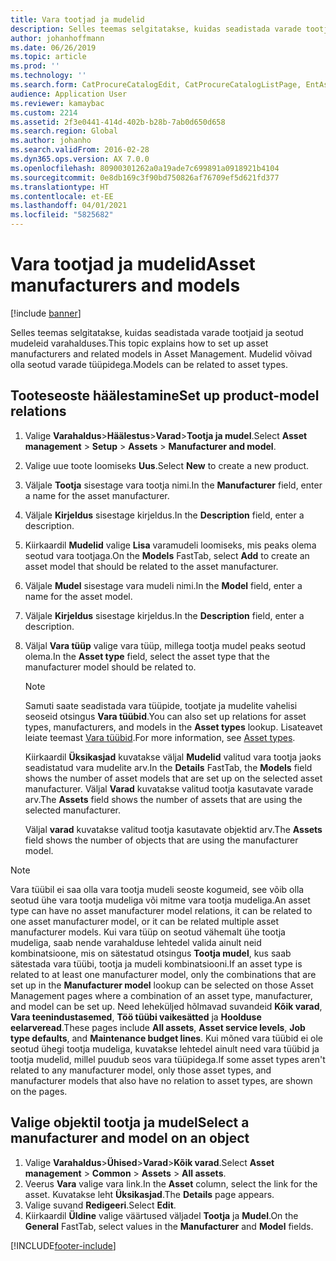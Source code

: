 ```yaml
---
title: Vara tootjad ja mudelid
description: Selles teemas selgitatakse, kuidas seadistada varade tootjaid ja seotud mudeleid varahalduses.
author: johanhoffmann
ms.date: 06/26/2019
ms.topic: article
ms.prod: ''
ms.technology: ''
ms.search.form: CatProcureCatalogEdit, CatProcureCatalogListPage, EntAssetProductLookup, EntAssetModelLookup, EntAssetProduct
audience: Application User
ms.reviewer: kamaybac
ms.custom: 2214
ms.assetid: 2f3e0441-414d-402b-b28b-7ab0d650d658
ms.search.region: Global
ms.author: johanho
ms.search.validFrom: 2016-02-28
ms.dyn365.ops.version: AX 7.0.0
ms.openlocfilehash: 80900301262a0a19ade7c699891a0918921b4104
ms.sourcegitcommit: 0e8db169c3f90bd750826af76709ef5d621fd377
ms.translationtype: HT
ms.contentlocale: et-EE
ms.lasthandoff: 04/01/2021
ms.locfileid: "5825682"
---
```

# <a name="asset-manufacturers-and-models"></a><span data-ttu-id="5e1f6-103">Vara tootjad ja mudelid</span><span class="sxs-lookup"><span data-stu-id="5e1f6-103">Asset manufacturers and models</span></span>

[!include [banner](../../includes/banner.md)]

 

<span data-ttu-id="5e1f6-104">Selles teemas selgitatakse, kuidas seadistada varade tootjaid ja seotud mudeleid varahalduses.</span><span class="sxs-lookup"><span data-stu-id="5e1f6-104">This topic explains how to set up asset manufacturers and related models in Asset Management.</span></span> <span data-ttu-id="5e1f6-105">Mudelid võivad olla seotud varade tüüpidega.</span><span class="sxs-lookup"><span data-stu-id="5e1f6-105">Models can be related to asset types.</span></span>

## <a name="set-up-product-model-relations"></a><span data-ttu-id="5e1f6-106">Tooteseoste häälestamine</span><span class="sxs-lookup"><span data-stu-id="5e1f6-106">Set up product-model relations</span></span>

1. <span data-ttu-id="5e1f6-107">Valige **Varahaldus**\>**Häälestus**\>**Varad**\>**Tootja ja mudel**.</span><span class="sxs-lookup"><span data-stu-id="5e1f6-107">Select **Asset management** \> **Setup** \> **Assets** \> **Manufacturer and model**.</span></span>
2. <span data-ttu-id="5e1f6-108">Valige uue toote loomiseks **Uus**.</span><span class="sxs-lookup"><span data-stu-id="5e1f6-108">Select **New** to create a new product.</span></span>
3. <span data-ttu-id="5e1f6-109">Väljale **Tootja** sisestage vara tootja nimi.</span><span class="sxs-lookup"><span data-stu-id="5e1f6-109">In the **Manufacturer** field, enter a name for the asset manufacturer.</span></span>
4. <span data-ttu-id="5e1f6-110">Väljale **Kirjeldus** sisestage kirjeldus.</span><span class="sxs-lookup"><span data-stu-id="5e1f6-110">In the **Description** field, enter a description.</span></span>
5. <span data-ttu-id="5e1f6-111">Kiirkaardil **Mudelid** valige **Lisa** varamudeli loomiseks, mis peaks olema seotud vara tootjaga.</span><span class="sxs-lookup"><span data-stu-id="5e1f6-111">On the **Models** FastTab, select **Add** to create an asset model that should be related to the asset manufacturer.</span></span>
6. <span data-ttu-id="5e1f6-112">Väljale **Mudel** sisestage vara mudeli nimi.</span><span class="sxs-lookup"><span data-stu-id="5e1f6-112">In the **Model** field, enter a name for the asset model.</span></span>
7. <span data-ttu-id="5e1f6-113">Väljale **Kirjeldus** sisestage kirjeldus.</span><span class="sxs-lookup"><span data-stu-id="5e1f6-113">In the **Description** field, enter a description.</span></span>
8. <span data-ttu-id="5e1f6-114">Väljal **Vara tüüp** valige vara tüüp, millega tootja mudel peaks seotud olema.</span><span class="sxs-lookup"><span data-stu-id="5e1f6-114">In the **Asset type** field, select the asset type that the manufacturer model should be related to.</span></span>

    > [!NOTE]
    > <span data-ttu-id="5e1f6-115">Samuti saate seadistada vara tüüpide, tootjate ja mudelite vahelisi seoseid otsingus **Vara tüübid**.</span><span class="sxs-lookup"><span data-stu-id="5e1f6-115">You can also set up relations for asset types, manufacturers, and models in the **Asset types** lookup.</span></span> <span data-ttu-id="5e1f6-116">Lisateavet leiate teemast [Vara tüübid](../setup-for-objects/object-types.md).</span><span class="sxs-lookup"><span data-stu-id="5e1f6-116">For more information, see [Asset types](../setup-for-objects/object-types.md).</span></span>

    <span data-ttu-id="5e1f6-117">Kiirkaardil **Üksikasjad** kuvatakse väljal **Mudelid** valitud vara tootja jaoks seadistatud vara mudelite arv.</span><span class="sxs-lookup"><span data-stu-id="5e1f6-117">In the **Details** FastTab, the **Models** field shows the number of asset models that are set up on the selected asset manufacturer.</span></span> <span data-ttu-id="5e1f6-118">Väljal **Varad** kuvatakse valitud tootja kasutavate varade arv.</span><span class="sxs-lookup"><span data-stu-id="5e1f6-118">The **Assets** field shows the number of assets that are using the selected manufacturer.</span></span>
    
    <span data-ttu-id="5e1f6-119">Väljal **varad** kuvatakse valitud tootja kasutavate objektid arv.</span><span class="sxs-lookup"><span data-stu-id="5e1f6-119">The **Assets** field shows the number of objects that are using the manufacturer model.</span></span>

> [!NOTE]
> <span data-ttu-id="5e1f6-120">Vara tüübil ei saa olla vara tootja mudeli seoste kogumeid, see võib olla seotud ühe vara tootja mudeliga või mitme vara tootja mudeliga.</span><span class="sxs-lookup"><span data-stu-id="5e1f6-120">An asset type can have no asset manufacturer model relations, it can be related to one asset manufacturer model, or it can be related multiple asset manufacturer models.</span></span> <span data-ttu-id="5e1f6-121">Kui vara tüüp on seotud vähemalt ühe tootja mudeliga, saab nende varahalduse lehtedel valida ainult neid kombinatsioone, mis on sätestatud otsingus **Tootja mudel**, kus saab sätestada vara tüübi, tootja ja mudeli kombinatsiooni.</span><span class="sxs-lookup"><span data-stu-id="5e1f6-121">If an asset type is related to at least one manufacturer model, only the combinations that are set up in the **Manufacturer model** lookup can be selected on those Asset Management pages where a combination of an asset type, manufacturer, and model can be set up.</span></span> <span data-ttu-id="5e1f6-122">Need leheküljed hõlmavad suvandeid **Kõik varad**, **Vara teenindustasemed**, **Töö tüübi vaikesätted** ja **Hoolduse eelarveread**.</span><span class="sxs-lookup"><span data-stu-id="5e1f6-122">These pages include **All assets**, **Asset service levels**, **Job type defaults**, and **Maintenance budget lines**.</span></span> <span data-ttu-id="5e1f6-123">Kui mõned vara tüübid ei ole seotud ühegi tootja mudeliga, kuvatakse lehtedel ainult need vara tüübid ja tootja mudelid, millel puudub seos vara tüüpidega.</span><span class="sxs-lookup"><span data-stu-id="5e1f6-123">If some asset types aren't related to any manufacturer model, only those asset types, and manufacturer models that also have no relation to asset types, are shown on the pages.</span></span>

## <a name="select-a-manufacturer-and-model-on-an-object"></a><span data-ttu-id="5e1f6-124">Valige objektil tootja ja mudel</span><span class="sxs-lookup"><span data-stu-id="5e1f6-124">Select a manufacturer and model on an object</span></span>

1. <span data-ttu-id="5e1f6-125">Valige **Varahaldus**\>**Ühised**\>**Varad**\>**Kõik varad**.</span><span class="sxs-lookup"><span data-stu-id="5e1f6-125">Select **Asset management** \> **Common** \> **Assets** \> **All assets**.</span></span>
2. <span data-ttu-id="5e1f6-126">Veerus **Vara** valige vara link.</span><span class="sxs-lookup"><span data-stu-id="5e1f6-126">In the **Asset** column, select the link for the asset.</span></span> <span data-ttu-id="5e1f6-127">Kuvatakse leht **Üksikasjad**.</span><span class="sxs-lookup"><span data-stu-id="5e1f6-127">The **Details** page appears.</span></span>
3. <span data-ttu-id="5e1f6-128">Valige suvand **Redigeeri**.</span><span class="sxs-lookup"><span data-stu-id="5e1f6-128">Select **Edit**.</span></span>
4. <span data-ttu-id="5e1f6-129">Kiirkaardil **Üldine** valige väärtused väljadel **Tootja** ja **Mudel**.</span><span class="sxs-lookup"><span data-stu-id="5e1f6-129">On the **General** FastTab, select values in the **Manufacturer** and **Model** fields.</span></span>


[!INCLUDE[footer-include](../../../includes/footer-banner.md)]